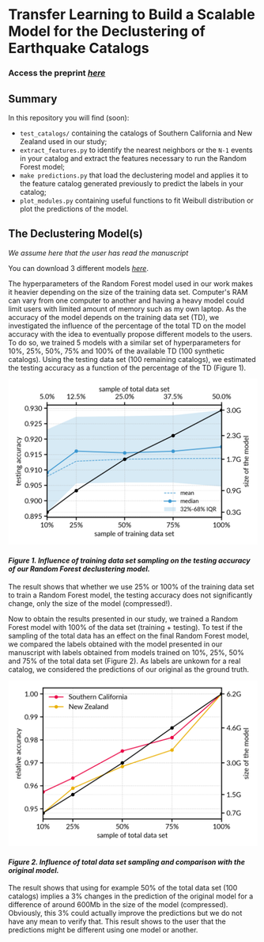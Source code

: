 # Transfer Learning to Build a Scalable Model for the Declustering of Earthquake Catalogs

### Access the preprint *[here](https://www.essoar.org/doi/10.1002/essoar.10508001.1)*

## Summary
In this repository you will find (soon):
 - ``` test_catalogs/ ``` containing the catalogs of Southern California and New Zealand used in our study;
 - ``` extract_features.py ``` to identify the nearest neighbors or the ```N-1``` events in your catalog and extract the features necessary to run the Random Forest model;
 - ``` make predictions.py ``` that load the declustering model and applies it to the feature catalog generated previously to predict the labels in your catalog;
 - ``` plot_modules.py ``` containing useful functions to fit Weibull distribution or plot the predictions of the model.

## The Declustering Model(s)

*We assume here that the user has read the manuscript*

You can download 3 different models *[here](https://zenodo.org/record/5557562)*.

The hyperparameters of the Random Forest model used in our work makes it heavier depending on the size of the training data set. Computer's RAM can vary from one computer to another and having a heavy model could limit users with limited amount of memory such as my own laptop.
As the accuracy of the model depends on the training data set (TD), we investigated the influence of the percentage of the total TD on the model accuracy with the idea to eventually propose different models to the users. To do so, we trained 5 models with a similar set of hyperparameters for 10%, 25%, 50%, 75% and 100% of the available TD (100 synthetic catalogs).
Using the testing data set (100 remaining catalogs), we estimated the testing accuracy as a function of the percentage of the TD (Figure 1).

![This Figure 1!](figures/acc_per_training.png)
#### *Figure 1. Influence of training data set sampling on the testing accuracy of our Random Forest declustering model.*

The result shows that whether we use 25% or 100% of the training data set to train a Random Forest model, the testing accuracy does not significantly change, only the size of the model (compressed!).

Now to obtain the results presented in our study, we trained a Random Forest model with 100% of the data set (training + testing).
To test if the sampling of the total data has an effect on the final Random Forest model, we compared the labels obtained with the model presented in our manuscript with labels obtained from models trained on 10%, 25%, 50% and 75% of the total data set (Figure 2). As labels are unkown for a real catalog, we considered the predictions of our original as the ground truth.

![This Figure 2!](figures/irl_acc_models.png)
#### *Figure 2. Influence of total data set sampling and comparison with the original model.*

The result shows that using for example 50% of the total data set (100 catalogs) implies a 3% changes in the prediction of the original model for a difference of around 600Mb in the size of the model (compressed). Obviously, this 3% could actually improve the predictions but we do not have any mean to verify that. This result shows to the user that the predictions might be different using one model or another.
